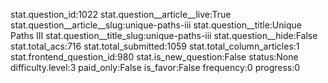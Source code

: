 stat.question_id:1022
stat.question__article__live:True
stat.question__article__slug:unique-paths-iii
stat.question__title:Unique Paths III
stat.question__title_slug:unique-paths-iii
stat.question__hide:False
stat.total_acs:716
stat.total_submitted:1059
stat.total_column_articles:1
stat.frontend_question_id:980
stat.is_new_question:False
status:None
difficulty.level:3
paid_only:False
is_favor:False
frequency:0
progress:0
